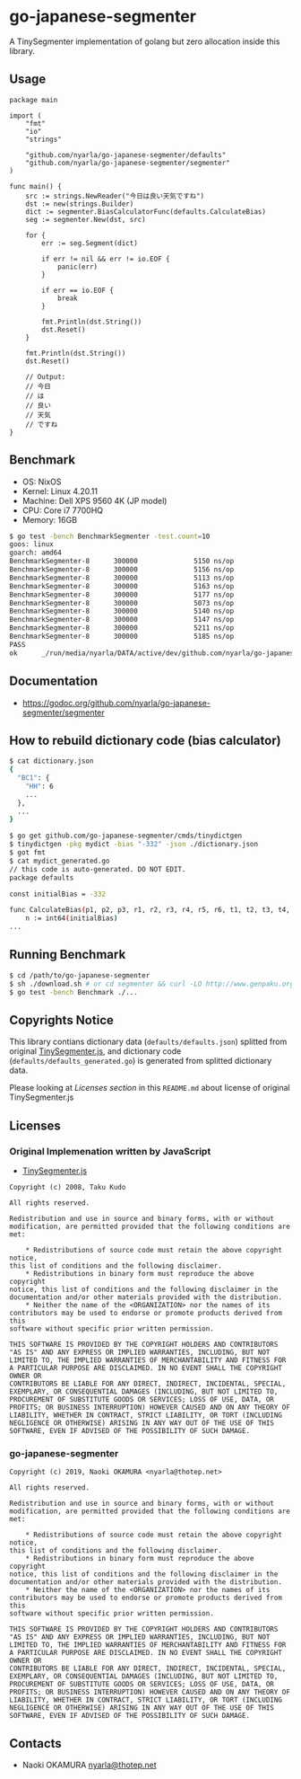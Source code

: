 go-japanese-segmenter
=====================

A TinySegmenter implementation of golang but zero allocation inside this library.

Usage
-----

```golang
package main

import (
	"fmt"
	"io"
	"strings"

	"github.com/nyarla/go-japanese-segmenter/defaults"
	"github.com/nyarla/go-japanese-segmenter/segmenter"
)

func main() {
	src := strings.NewReader("今日は良い天気ですね")
	dst := new(strings.Builder)
	dict := segmenter.BiasCalculatorFunc(defaults.CalculateBias)
	seg := segmenter.New(dst, src)

	for {
		err := seg.Segment(dict)

		if err != nil && err != io.EOF {
			panic(err)
		}

		if err == io.EOF {
			break
		}

		fmt.Println(dst.String())
		dst.Reset()
	}

	fmt.Println(dst.String())
	dst.Reset()

	// Output:
	// 今日
	// は
	// 良い
	// 天気
	// ですね
}

```

Benchmark
---------

  * OS: NixOS
  * Kernel: Linux 4.20.11
  * Machine: Dell XPS 9560 4K (JP model)
  * CPU: Core i7 7700HQ
  * Memory: 16GB

```sh
$ go test -bench BenchmarkSegmenter -test.count=10                                                                                                                     /run/media/nyarla/DATA/active/dev/github.com/nyarla/go-japanese-segmenter/segmenter
goos: linux
goarch: amd64
BenchmarkSegmenter-8      300000              5150 ns/op               0 B/op          0 allocs/op
BenchmarkSegmenter-8      300000              5156 ns/op               0 B/op          0 allocs/op
BenchmarkSegmenter-8      300000              5113 ns/op               0 B/op          0 allocs/op
BenchmarkSegmenter-8      300000              5163 ns/op               0 B/op          0 allocs/op
BenchmarkSegmenter-8      300000              5177 ns/op               0 B/op          0 allocs/op
BenchmarkSegmenter-8      300000              5073 ns/op               0 B/op          0 allocs/op
BenchmarkSegmenter-8      300000              5140 ns/op               0 B/op          0 allocs/op
BenchmarkSegmenter-8      300000              5147 ns/op               0 B/op          0 allocs/op
BenchmarkSegmenter-8      300000              5211 ns/op               0 B/op          0 allocs/op
BenchmarkSegmenter-8      300000              5185 ns/op               0 B/op          0 allocs/op
PASS
ok      _/run/media/nyarla/DATA/active/dev/github.com/nyarla/go-japanese-segmenter/segmenter    16.019s
```

Documentation
-------------

  * <https://godoc.org/github.com/nyarla/go-japanese-segmenter/segmenter>

How to rebuild dictionary code (bias calculator)
------------------------------------------------

```sh
$ cat dictionary.json
{
  "BC1": {
    "HH": 6
    ...
  },
  ...
}

$ go get github.com/go-japanese-segmenter/cmds/tinydictgen
$ tinydictgen -pkg mydict -bias "-332" -json ./dictionary.json
$ got fmt
$ cat mydict_generated.go
// this code is auto-generated. DO NOT EDIT.
package defaults

const initialBias = -332

func CalculateBias(p1, p2, p3, r1, r2, r3, r4, r5, r6, t1, t2, t3, t4, t5, t6 rune) int64 {
	n := int64(initialBias)
...
```

Running Benchmark
-----------------

```sh
$ cd /path/to/go-japanese-segmenter
$ sh ./download.sh # or cd segmenter && curl -LO http://www.genpaku.org/timemachine/timemachineu8j.txt
$ go test -bench Benchmark ./...
```

Copyrights Notice
-----------------

This library contians dictionary data (`defaults/defaults.json`) splitted from original [TinySegmenter.js](http://chasen.org/~taku/software/TinySegmenter/),
and dictionary code (`defaults/defaults_generated.go`) is generated from splitted dictionary data. 

Please looking at _Licenses section_ in this `README.md` about license of original TinySegmenter.js 

Licenses
--------

### Original Implemenation written by JavaScript

  * [TinySegmenter.js](http://chasen.org/~taku/software/TinySegmenter/)

```
Copyright (c) 2008, Taku Kudo

All rights reserved.

Redistribution and use in source and binary forms, with or without
modification, are permitted provided that the following conditions are met:

    * Redistributions of source code must retain the above copyright notice,
this list of conditions and the following disclaimer.
    * Redistributions in binary form must reproduce the above copyright
notice, this list of conditions and the following disclaimer in the
documentation and/or other materials provided with the distribution.
    * Neither the name of the <ORGANIZATION> nor the names of its
contributors may be used to endorse or promote products derived from this
software without specific prior written permission.

THIS SOFTWARE IS PROVIDED BY THE COPYRIGHT HOLDERS AND CONTRIBUTORS
"AS IS" AND ANY EXPRESS OR IMPLIED WARRANTIES, INCLUDING, BUT NOT
LIMITED TO, THE IMPLIED WARRANTIES OF MERCHANTABILITY AND FITNESS FOR
A PARTICULAR PURPOSE ARE DISCLAIMED. IN NO EVENT SHALL THE COPYRIGHT OWNER OR
CONTRIBUTORS BE LIABLE FOR ANY DIRECT, INDIRECT, INCIDENTAL, SPECIAL,
EXEMPLARY, OR CONSEQUENTIAL DAMAGES (INCLUDING, BUT NOT LIMITED TO,
PROCUREMENT OF SUBSTITUTE GOODS OR SERVICES; LOSS OF USE, DATA, OR
PROFITS; OR BUSINESS INTERRUPTION) HOWEVER CAUSED AND ON ANY THEORY OF
LIABILITY, WHETHER IN CONTRACT, STRICT LIABILITY, OR TORT (INCLUDING
NEGLIGENCE OR OTHERWISE) ARISING IN ANY WAY OUT OF THE USE OF THIS
SOFTWARE, EVEN IF ADVISED OF THE POSSIBILITY OF SUCH DAMAGE.
```

### go-japanese-segmenter

```
Copyright (c) 2019, Naoki OKAMURA <nyarla@thotep.net>

All rights reserved.

Redistribution and use in source and binary forms, with or without
modification, are permitted provided that the following conditions are met:

    * Redistributions of source code must retain the above copyright notice,
this list of conditions and the following disclaimer.
    * Redistributions in binary form must reproduce the above copyright
notice, this list of conditions and the following disclaimer in the
documentation and/or other materials provided with the distribution.
    * Neither the name of the <ORGANIZATION> nor the names of its
contributors may be used to endorse or promote products derived from this
software without specific prior written permission.

THIS SOFTWARE IS PROVIDED BY THE COPYRIGHT HOLDERS AND CONTRIBUTORS
"AS IS" AND ANY EXPRESS OR IMPLIED WARRANTIES, INCLUDING, BUT NOT
LIMITED TO, THE IMPLIED WARRANTIES OF MERCHANTABILITY AND FITNESS FOR
A PARTICULAR PURPOSE ARE DISCLAIMED. IN NO EVENT SHALL THE COPYRIGHT OWNER OR
CONTRIBUTORS BE LIABLE FOR ANY DIRECT, INDIRECT, INCIDENTAL, SPECIAL,
EXEMPLARY, OR CONSEQUENTIAL DAMAGES (INCLUDING, BUT NOT LIMITED TO,
PROCUREMENT OF SUBSTITUTE GOODS OR SERVICES; LOSS OF USE, DATA, OR
PROFITS; OR BUSINESS INTERRUPTION) HOWEVER CAUSED AND ON ANY THEORY OF
LIABILITY, WHETHER IN CONTRACT, STRICT LIABILITY, OR TORT (INCLUDING
NEGLIGENCE OR OTHERWISE) ARISING IN ANY WAY OUT OF THE USE OF THIS
SOFTWARE, EVEN IF ADVISED OF THE POSSIBILITY OF SUCH DAMAGE.
```

Contacts
--------

  * Naoki OKAMURA <nyarla@thotep.net>

